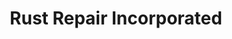 ---
title: "Rust Repair Incorporated"
url: /pittsburgh/rust-repair-incorporated/
shop: car repair
---